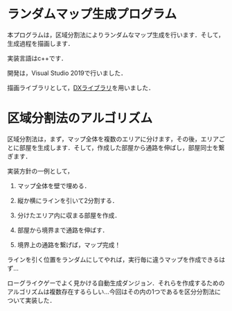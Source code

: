 # ランダムマップ生成プログラム
本プログラムは，区域分割法によりランダムなマップ生成を行います．そして，生成過程を描画します．

実装言語はc++です．

開発は，Visual Studio 2019で行いました．

描画ライブラリとして，[DXライブラリ](https://dxlib.xsrv.jp/index.html)を用いました．

# 区域分割法のアルゴリズム
区域分割法は，まず，マップ全体を複数のエリアに分けます，その後，エリアごとに部屋を生成します．そして，作成した部屋から通路を伸ばし，部屋同士を繋ぎます．

実装方針の一例として，

1. マップ全体を壁で埋める．

1. 縦か横にラインを引いて2分割する．
1. 分けたエリア内に収まる部屋を作成．
1. 部屋から境界まで通路を伸ばす．
1. 境界上の通路を繋げば，マップ完成！

ラインを引く位置をランダムにしてやれば，実行毎に違うマップを作成できるはず…






ローグライクゲーでよく見かける自動生成ダンジョン．それらを作成するためのアルゴリズムは複数存在するらしい…今回はその内の1つであるを区分分割法について実装した．